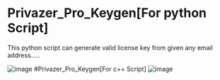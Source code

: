 # Privazer_Pro_Keygen[For python Script]
This python script can generate valid license key from given any email address.....

![image](https://github.com/user-attachments/assets/11bcaf42-59ad-4f4f-ad34-08280d480fe1)
#Privazer_Pro_Keygen[For c++ Script]
![image](https://github.com/user-attachments/assets/835c19e1-b11c-4579-8c61-212cdf983524)


